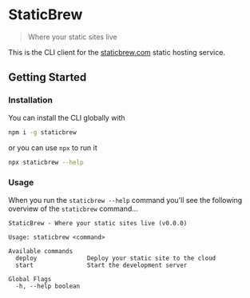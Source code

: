 # StaticBrew

> Where your static sites live

This is the CLI client for the [staticbrew.com](https://staticbrew.com) static hosting service.

## Getting Started

### Installation

You can install the CLI globally with

```sh
npm i -g staticbrew
```

or you can use `npx` to run it

```sh
npx staticbrew --help
```

### Usage

When you run the `staticbrew --help` command you'll see the following overview of the `staticbrew` command...

```text
StaticBrew - Where your static sites live (v0.0.0)

Usage: staticbrew <command>

Available commands
  deploy              Deploy your static site to the cloud
  start               Start the development server

Global Flags
  -h, --help boolean
```
